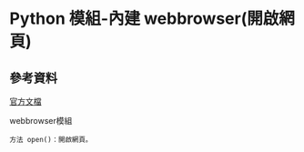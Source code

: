 # Python 模組-內建 webbrowser(開啟網頁)

## 參考資料

[官方文檔](https://docs.python.org/3/library/webbrowser.html)

webbrowser模組

    方法 open()：開啟網頁。
